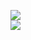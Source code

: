 [![](https://img.shields.io/badge/Made%20With-Github%20Spray-lightgrey.svg?style=for-the-badge&logo=github)](https://github.com/Annihil/github-spray#10065)  
[![](https://i.imgur.com/2DrTn0Z.gif)](https://github.com/Annihil/github-spray)